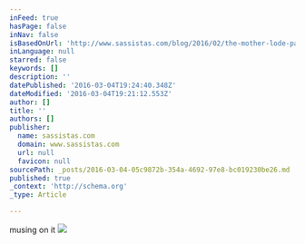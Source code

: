 ```yaml
---
inFeed: true
hasPage: false
inNav: false
isBasedOnUrl: 'http://www.sassistas.com/blog/2016/02/the-mother-lode-part-one.html'
inLanguage: null
starred: false
keywords: []
description: ''
datePublished: '2016-03-04T19:24:40.348Z'
dateModified: '2016-03-04T19:21:12.553Z'
author: []
title: ''
authors: []
publisher:
  name: sassistas.com
  domain: www.sassistas.com
  url: null
  favicon: null
sourcePath: _posts/2016-03-04-05c9872b-354a-4692-97e8-bc019230be26.md
published: true
_context: 'http://schema.org'
_type: Article

---
```

musing on it
![](http://www.sassistas.com/.a/6a00e550913f36883301b8d1a387c1970c-500wi)
